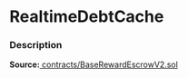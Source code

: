 # RealtimeDebtCache

### Description <a id="description"></a>

**Source:**[ contracts/BaseRewardEscrowV2.sol](https://github.com/perifinance/peri-finance/blob/master/contracts/RealtimeDebtCache.sol)

